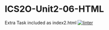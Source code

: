 # ICS2O-Unit2-06-HTML
Extra Task included as index2.html
[![linter](https://github.com/Hashir14/ICS2O-Unit2-06-HTML/workflows/linter/badge.svg)](https://github.com/marketplace/actions/super-linter)
